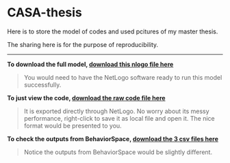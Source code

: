 # CASA-thesis

Here is to store the model of codes and used pcitures of my master thesis.

The sharing here is for the purpose of reproducibility.

---

**To download the full model, [download this nlogo file here](https://github.com/amberyli/CASA-thesis/blob/main/code/draft.nlogo)**

> You would need to have the NetLogo software ready to run this model successfully.

**To just view the code, [download the raw code file here](https://raw.githubusercontent.com/amberyli/CASA-thesis/main/code/draft-code.html)**

> It is exported directly through NetLogo. No worry about its messy performance, right-click to save it as local file and open it. The nice format would be presented to you.

**To check the outputs from BehaviorSpace, [download the 3 csv files here](https://github.com/amberyli/CASA-thesis/tree/main/code)**

> Notice the outputs from BehaviorSpace would be slightly different.
